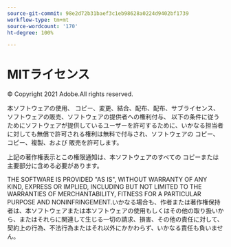 ```yaml
---
source-git-commit: 98e2d72b31baef3c1eb98628a0224d9402bf1739
workflow-type: tm+mt
source-wordcount: '170'
ht-degree: 100%

---
```

# MITライセンス

© Copyright 2021 Adobe.All rights reserved.

本ソフトウェアの使用、
コピー、変更、結合、配布、配布、サブライセンス、
ソフトウェアの販売、ソフトウェアの提供者への権利付与、
以下の条件に従うためにソフトウェアが提供しているユーザーを許可するために、いかなる担当者に対しても無償で許可される権利は無料で付与され、ソフトウェアの
コピー、コピー、複製、および
販売を許可します。

上記の著作権表示とこの権限通知は、本ソフトウェアのすべての
コピーまたは主要部分に含める必要があります。

THE SOFTWARE IS PROVIDED &quot;AS IS&quot;, WITHOUT WARRANTY OF ANY KIND,
EXPRESS OR IMPLIED, INCLUDING BUT NOT LIMITED TO THE WARRANTIES OF
MERCHANTABILITY, FITNESS FOR A PARTICULAR PURPOSE AND
NONINFRINGEMENT.いかなる場合も、作者または著作権保持者は、本ソフトウェアまたは本ソフトウェアの使用もしくはその他の取り扱いから、またはそれらに関連して生じる一切の請求、損害、その他の責任に対して、契約上の行為、不法行為またはそれ以外にかかわらず、いかなる責任も負いません。
